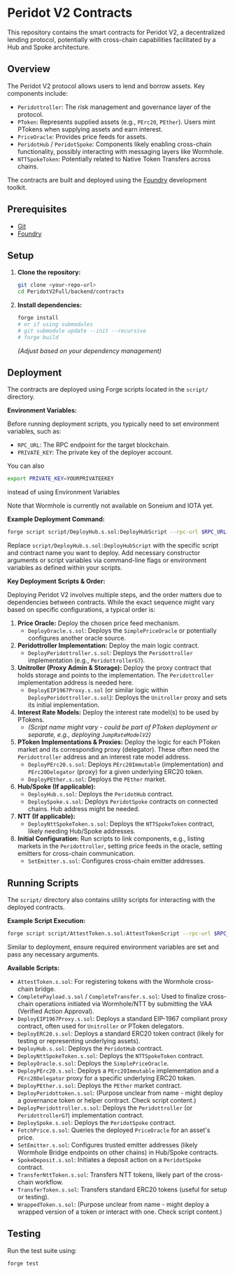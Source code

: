 # Peridot V2 Contracts

This repository contains the smart contracts for Peridot V2, a decentralized lending protocol, potentially with cross-chain capabilities facilitated by a Hub and Spoke architecture.

## Overview

The Peridot V2 protocol allows users to lend and borrow assets. Key components include:

- `Peridottroller`: The risk management and governance layer of the protocol.
- `PToken`: Represents supplied assets (e.g., `PErc20`, `PEther`). Users mint PTokens when supplying assets and earn interest.
- `PriceOracle`: Provides price feeds for assets.
- `PeridotHub` / `PeridotSpoke`: Components likely enabling cross-chain functionality, possibly interacting with messaging layers like Wormhole.
- `NTTSpokeToken`: Potentially related to Native Token Transfers across chains.

The contracts are built and deployed using the [Foundry](https://github.com/foundry-rs/foundry) development toolkit.

## Prerequisites

- [Git](https://git-scm.com/book/en/v2/Getting-Started-Installing-Git)
- [Foundry](https://book.getfoundry.sh/getting-started/installation)

## Setup

1.  **Clone the repository:**
    ```bash
    git clone <your-repo-url>
    cd PeridotV2Full/backend/contracts
    ```
2.  **Install dependencies:**
    ```bash
    forge install
    # or if using submodules
    # git submodule update --init --recursive
    # forge build
    ```
    _(Adjust based on your dependency management)_

## Deployment

The contracts are deployed using Forge scripts located in the `script/` directory.

**Environment Variables:**

Before running deployment scripts, you typically need to set environment variables, such as:

- `RPC_URL`: The RPC endpoint for the target blockchain.
- `PRIVATE_KEY`: The private key of the deployer account.

You can also

```bash
export PRIVATE_KEY=YOURPRIVATEEKEY
```

instead of using Environment Variables

Note that Wormhole is currently not available on Soneium and IOTA yet.

**Example Deployment Command:**

```bash
forge script script/DeployHub.s.sol:DeployHubScript --rpc-url $RPC_URL --private-key $PRIVATE_KEY --broadcast --verify -vvvv
```

Replace `script/DeployHub.s.sol:DeployHubScript` with the specific script and contract name you want to deploy. Add necessary constructor arguments or script variables via command-line flags or environment variables as defined within your scripts.

**Key Deployment Scripts & Order:**

Deploying Peridot V2 involves multiple steps, and the order matters due to dependencies between contracts. While the exact sequence might vary based on specific configurations, a typical order is:

1.  **Price Oracle:** Deploy the chosen price feed mechanism.
    - `DeployOracle.s.sol`: Deploys the `SimplePriceOracle` or potentially configures another oracle source.
2.  **Peridottroller Implementation:** Deploy the main logic contract.
    - `DeployPeridottroller.s.sol`: Deploys the `Peridottroller` implementation (e.g., `PeridottrollerG7`).
3.  **Unitroller (Proxy Admin & Storage):** Deploy the proxy contract that holds storage and points to the implementation. The `Peridottroller` implementation address is needed here.
    - `DeployEIP1967Proxy.s.sol` (or similar logic within `DeployPeridottroller.s.sol`): Deploys the `Unitroller` proxy and sets its initial implementation.
4.  **Interest Rate Models:** Deploy the interest rate model(s) to be used by PTokens.
    - _(Script name might vary - could be part of PToken deployment or separate, e.g., deploying `JumpRateModelV2`)_
5.  **PToken Implementations & Proxies:** Deploy the logic for each PToken market and its corresponding proxy (delegator). These often need the `Peridottroller` address and an interest rate model address.
    - `DeployPErc20.s.sol`: Deploys `PErc20Immutable` (implementation) and `PErc20Delegator` (proxy) for a given underlying ERC20 token.
    - `DeployPEther.s.sol`: Deploys the `PEther` market.
6.  **Hub/Spoke (If applicable):**
    - `DeployHub.s.sol`: Deploys the `PeridotHub` contract.
    - `DeploySpoke.s.sol`: Deploys `PeridotSpoke` contracts on connected chains. Hub address might be needed.
7.  **NTT (If applicable):**
    - `DeployNttSpokeToken.s.sol`: Deploys the `NTTSpokeToken` contract, likely needing Hub/Spoke addresses.
8.  **Initial Configuration:** Run scripts to link components, e.g., listing markets in the `Peridottroller`, setting price feeds in the oracle, setting emitters for cross-chain communication.
    - `SetEmitter.s.sol`: Configures cross-chain emitter addresses.

## Running Scripts

The `script/` directory also contains utility scripts for interacting with the deployed contracts.

**Example Script Execution:**

```bash
forge script script/AttestToken.s.sol:AttestTokenScript --rpc-url $RPC_URL --private-key $PRIVATE_KEY --broadcast -vvvv
```

Similar to deployment, ensure required environment variables are set and pass any necessary arguments.

**Available Scripts:**

- `AttestToken.s.sol`: For registering tokens with the Wormhole cross-chain bridge.
- `CompletePayload.s.sol` / `CompleteTransfer.s.sol`: Used to finalize cross-chain operations initiated via Wormhole/NTT by submitting the VAA (Verified Action Approval).
- `DeployEIP1967Proxy.s.sol`: Deploys a standard EIP-1967 compliant proxy contract, often used for `Unitroller` or PToken delegators.
- `DeployERC20.s.sol`: Deploys a standard ERC20 token contract (likely for testing or representing underlying assets).
- `DeployHub.s.sol`: Deploys the `PeridotHub` contract.
- `DeployNttSpokeToken.s.sol`: Deploys the `NTTSpokeToken` contract.
- `DeployOracle.s.sol`: Deploys the `SimplePriceOracle`.
- `DeployPErc20.s.sol`: Deploys a `PErc20Immutable` implementation and a `PErc20Delegator` proxy for a specific underlying ERC20 token.
- `DeployPEther.s.sol`: Deploys the `PEther` market contract.
- `DeployPeridottoken.s.sol`: (Purpose unclear from name - might deploy a governance token or helper contract. Check script content.)
- `DeployPeridottroller.s.sol`: Deploys the `Peridottroller` (or `PeridottrollerG7`) implementation contract.
- `DeploySpoke.s.sol`: Deploys the `PeridotSpoke` contract.
- `FetchPrice.s.sol`: Queries the deployed `PriceOracle` for an asset's price.
- `SetEmitter.s.sol`: Configures trusted emitter addresses (likely Wormhole Bridge endpoints on other chains) in Hub/Spoke contracts.
- `SpokeDeposit.s.sol`: Initiates a deposit action on a `PeridotSpoke` contract.
- `TransferNttToken.s.sol`: Transfers NTT tokens, likely part of the cross-chain workflow.
- `TransferToken.s.sol`: Transfers standard ERC20 tokens (useful for setup or testing).
- `WrappedToken.s.sol`: (Purpose unclear from name - might deploy a wrapped version of a token or interact with one. Check script content.)

## Testing

Run the test suite using:

```bash
forge test
```
